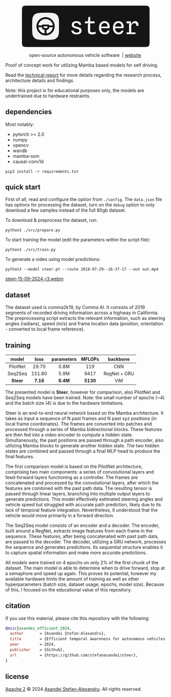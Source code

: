 
<p align="center">
  <img src="./assets/logo.png" width="400"/>
</p>

<p align="center">
    open-source autonomous vehicle software&nbsp | <a href="https://asandei.com"> website</a>&nbsp
<br>

Proof of concept work for utilizing Mamba based models for self driving. 

Read the [technical report](./notebooks/report.pdf) for more details regarding the research process, architecture details and findings.

Note: this project is for educational purposes only, the models are undertrained due to hardware restraints.

## dependencies

Most notably:
- pytorch >= 2.0
- numpy
- opencv
- wandb
- mamba-ssm
- causal-conv1d

```
pip3 install -r requirements.txt
```

## quick start

First of all, read and configure the option from `./config`. The `data.json` file has options for processing the dataset, turn on the `debug` option to only download a few samples instead of the full 80gb dataset.

To download & preprocess the dataset, run:

```
python3 ./src/prepare.py
```

To start training the model (edit the parameters within the script file):

```
python3 ./src/train.py
```

To generate a video using model predictions:

```
python3 --model steer.pt --route 2018-07-29--16-37-17 --out out.mp4
```

[steer-15-09-2024-r3.webm](https://github.com/user-attachments/assets/f9702535-d440-406e-81ac-6f1424419517)

## dataset

The dataset used is comma2k19, by Comma AI. It consists of 2019 segments of recorded driving information across a highway in California. The preprocessing script extracts the relevant information, such as steering angles (radians), speed (m/s) and frame location data (position, orientation - converted to local frame reference).

<!-- ![debug picture](./assets/debug0.png) -->

<!-- Debug information projected into a sample frame from the dataset. -->

## training

**model** | **loss** | **parameters** | **MFLOPs** | **backbone**
:--------:|:--------:|:--------------:|:----------:|:-----------:
 PilotNet |  29.70   |      0.8M      |    119     |     CNN
 Seq2Seq  |  151.80  |      5.9M      |    9417    | RegNet + GRU
**Steer** | **7.16** |    **6.4M**    |  **5130**  |     ViM

The presented model is **Steer**, however for comparison, also PilotNet and Seq2Seq models have been trained. Note: the small number of epochs (~4) and the batch size (4) is due to the hardware limitations.

Steer is an end-to-end neural network based on the Mamba architecture. It takes as input a sequence of N past frames and N past xyz positions (in local frame coordonates). The frames are converted into patches and processed through a series of Mamba bidirectional blocks. These features are then fed into a video encoder to compute a hidden state. Simultaneously, the past positions are passed through a path encoder, also utilizing Mamba blocks to generate another hidden state. The two hidden states are combined and passed through a final MLP head to produce the final features.

The first comparison model is based on the PilotNet architecture, comprising two main components: a series of convolutional layers and feed-forward layers functioning as a controller. The frames are concatenated and processed by the convolutional layers, after which the features are combined with the past path data. The resulting tensor is passed through linear layers, branching into multiple output layers to generate predictions. This model effectively estimated steering angles and vehicle speed but struggled with accurate path prediction, likely due to its lack of temporal feature integration. Nevertheless, it understood that the vehicle would move primarily in a forward direction.

The Seq2Seq model consists of an encoder and a decoder. The encoder, built around a RegNet, extracts image features from each frame in the sequence. These features, after being concatenated with past path data, are passed to the decoder. The decoder, utilizing a GRU network, processes the sequence and generates predictions. Its sequential structure enables it to capture spatial information and make more accurate predictions.

All models were trained on 4 epochs on only 2% of the first chunk of the dataset. The main model is able to determine when to drive forward, stop at a semaphore and speed up again. This proves its potential, however my available hardware limits the amount of training as well as other hyperparameters (batch size, dataset usage, epochs, model size). Because of this, I focused on the educational value of this repository. 

## citation

If you use this material, please cite this repository with the following:

```bibtex
@misc{asandei_efficient_2024,
  author       = {Asandei Ștefan-Alexandru},
  title        = {Efficient temporal awareness for autonomous vehicles using State Space Models},
  year         = 2024,
  publisher    = {Github},
  url          = {https://github.com/stefanasandei/steer},
}
```

## license

[Apache 2](LICENSE) © 2024 [Asandei Stefan-Alexandru](https://asandei.com). All rights reserved.
